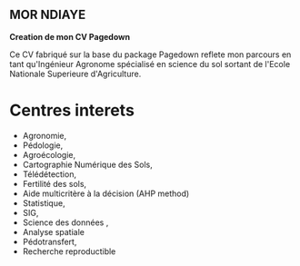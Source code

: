 ## MOR NDIAYE

**Creation de mon CV Pagedown**

Ce CV fabriqué sur la base  du package Pagedown reflete mon parcours en tant qu'Ingénieur Agronome spécialisé en science du sol sortant de l'Ecole Nationale Superieure d'Agriculture.
# Centres interets
- Agronomie, 
- Pédologie, 
- Agroécologie, 
- Cartographie Numérique des Sols, 
- Télédétection,
- Fertilité des sols, 
- Aide multicritère à la décision (AHP method)
- Statistique, 
- SIG, 
- Science des  données , 
- Analyse spatiale
- Pédotransfert, 
- Recherche reproductible 
